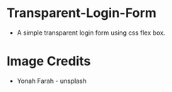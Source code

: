 # Transparent-Login-Form
- A simple transparent login form using css flex box.

# Image Credits
- Yonah Farah - unsplash
